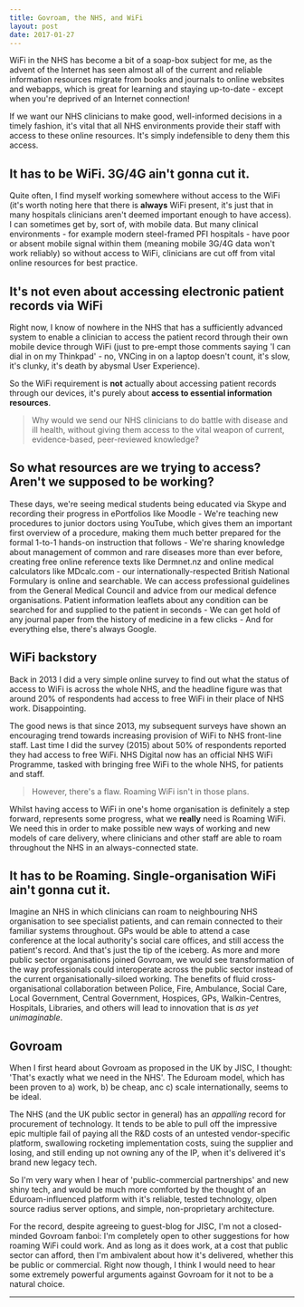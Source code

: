 ```yaml
---
title: Govroam, the NHS, and WiFi
layout: post
date: 2017-01-27
---
```


WiFi in the NHS has become a bit of a soap-box subject for me, as the advent of the Internet has seen almost all of the current and reliable information resources migrate from books and journals to online websites and webapps, which is great for learning and staying up-to-date - except when you're deprived of an Internet connection!

If we want our NHS clinicians to make good, well-informed decisions in a timely fashion, it's vital that all NHS environments provide their staff with access to these online resources. It's simply indefensible to deny them this access.

## It has to be WiFi. 3G/4G ain't gonna cut it.
Quite often, I find myself working somewhere without access to the WiFi (it's worth noting here that there is **always** WiFi present, it's just that in many hospitals clinicians aren't deemed important enough to have access). I can sometimes get by, sort of, with mobile data. But many clinical environments - for example modern steel-framed PFI hospitals - have poor or absent mobile signal within them (meaning mobile 3G/4G data won't work reliably) so without access to WiFi, clinicians are cut off from vital online resources for best practice.

## It's not even about accessing electronic patient records via WiFi
Right now, I know of nowhere in the NHS that has a sufficiently advanced system to enable a clinician to access the patient record through their own mobile device through WiFi (just to pre-empt those comments saying 'I can dial in on my Thinkpad' - no, VNCing in on a laptop doesn't count, it's slow, it's clunky, it's death by abysmal User Experience).

So the WiFi requirement is **not** actually about accessing patient records through our devices, it's purely about **access to essential information resources**. 

> Why would we send our NHS clinicians to do battle with disease and ill health, without giving them access to the vital weapon of current, evidence-based, peer-reviewed knowledge?

## So what resources are we trying to access? Aren't we supposed to be working?
These days, we're seeing medical students being educated via Skype and recording their progress in ePortfolios like Moodle - We're teaching new procedures to junior doctors using YouTube, which gives them an important first overview of a procedure, making them much better prepared for the formal 1-to-1 hands-on instruction that follows - We're sharing knowledge about management of common and rare diseases more than ever before, creating free online reference texts like Dermnet.nz and online medical calculators like MDcalc.com - our internationally-respected British National Formulary is online and searchable. We can access professional guidelines from the General Medical Council and advice from our medical defence organisations. Patient information leaflets about any condition can be searched for and supplied to the patient in seconds - We can get hold of any journal paper from the history of medicine in a few clicks - And for everything else, there's always Google.

## WiFi backstory
Back in 2013 I did a very simple online survey to find out what the status of access to WiFi is across the whole NHS, and the headline figure was that around 20% of respondents had access to free WiFi in their place of NHS work. Disappointing.

The good news is that since 2013, my subsequent surveys have shown an encouraging trend towards increasing provision of WiFi to NHS front-line staff. Last time I did the survey (2015) about 50% of respondents reported they had access to free WiFi. NHS Digital now has an official NHS WiFi Programme, tasked with bringing free WiFi to the whole NHS, for patients and staff.

> However, there's a flaw. Roaming WiFi isn't in those plans.
 
Whilst having access to WiFi in one's home organisation is definitely a step forward, represents some progress, what we **really** need is Roaming WiFi. We need this in order to make possible new ways of working and new models of care delivery, where clinicians and other staff are able to roam throughout the NHS in an always-connected state.

## It has to be Roaming. Single-organisation WiFi ain't gonna cut it.
Imagine an NHS in which clinicians can roam to neighbouring NHS organisation to see specialist patients, and can remain connected to their familiar systems throughout. GPs would be able to attend a case conference at the local authority's social care offices, and still access the patient's record. And that's just the tip of the iceberg. As more and more public sector organisations joined Govroam, we would see transformation of the way professionals could interoperate across the public sector instead of the current organisationally-siloed working. The benefits of fluid cross-organisational collaboration between Police, Fire, Ambulance, Social Care, Local Government, Central Government, Hospices, GPs, Walkin-Centres, Hospitals, Libraries, and others will lead to innovation that is *as yet unimaginable*.

## Govroam
When I first heard about Govroam as proposed in the UK by JISC, I thought: 'That's exactly what we need in the NHS'. The Eduroam model, which has been proven to a) work, b) be cheap, anc c) scale internationally, seems to be ideal.

The NHS (and the UK public sector in general) has an *appalling* record for procurement of technology. It tends to be able to pull off the impressive epic multiple fail of paying all the R&D costs of an untested vendor-specific platform, swallowing rocketing implementation costs, suing the supplier and losing, and still ending up not owning any of the IP, when it's delivered it's brand new legacy tech.

So I'm very wary when I hear of 'public-commercial partnerships' and new shiny tech, and would be much more comforted by the thought of an Eduroam-influenced platform with it's reliable, tested technology, oIpen source radius server options, and simple, non-proprietary architecture.

For the record, despite agreeing to guest-blog for JISC, I'm not a closed-minded Govroam fanboi: I'm completely open to other suggestions for how roaming WiFi could work. And as long as it does work, at a cost that public sector can afford, then I'm ambivalent about how it's delivered, whether this be public or commercial. Right now though, I think I would need to hear some extremely powerful arguments against Govroam for it not to be a natural choice.

------